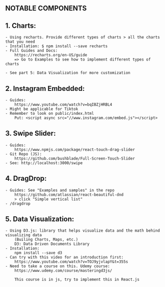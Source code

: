 ## NOTABLE COMPONENTS

## 1. Charts:

    - Using recharts. Provide different types of charts > all the charts that you need
    - Installation: $ npm install --save recharts
    - Full Guides and Docs:
        https://recharts.org/en-US/guide
        => Go to Examples to see how to implement different types of charts

    - See part 5: Data Visualization for more customization

## 2. Instagram Embedded:

    - Guides:
        https://www.youtube.com/watch?v=bqIBZjHRBL4
    - Might be applicable for Tiktok
    - Remember to look on public/index.html
        Put: <script async src="//www.instagram.com/embed.js"></script>

## 3. Swipe Slider:

    - Guides:
        https://www.npmjs.com/package/react-touch-drag-slider
    - Git Repo (JS):
        https://github.com/bushblade/Full-Screen-Touch-Slider
    - See: http://localhost:3000/swipe

## 4. DragDrop:

    - Guides: See "Examples and samples" in the repo
        https://github.com/atlassian/react-beautiful-dnd
        > click "Simple vertical list"
    - /dragdrop

## 5. Data Visualization:

    - Using D3.js: library that helps visualize data and the math behind visualizing data
        (Builing Charts, Maps, etc.)
        D3: Data Driven Documents Library
    - Installation:
        npm install --save d3
    - Can try with this video for an introduction first:
        https://www.youtube.com/watch?v=TOJ9yjvlapY&t=355s
    - Need to take a course on this. Udemy course:
        https://www.udemy.com/course/masteringd3js/

        This course is in js, try to implement this in React.js
